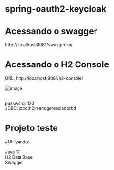 # spring-oauth2-keycloak

# Acessando o swagger
http://localhost:8081/swagger-ui/

# Acessando o H2 Console
URL: http://localhost:8081/h2-console/ <br /><br />
![image](https://github.com/richarditoo/spring-oauth-keycloak/assets/26912050/b36bf02f-dd40-4f99-aece-a14923a4c29d)

<br />password: 123<br />
JDBC: jdbc:h2:mem:gerenciadorbd<br />


# Projeto teste

#Utilizando: <br /><br />
Java 17 <br />
H2 Data Base <br />
Swagger
